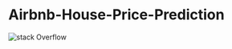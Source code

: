 # Airbnb-House-Price-Prediction


![stack Overflow](https://drive.google.com/file/d/1gF8M2P55AmOzd-8GxqBmA0nARzrnMb_6/view?usp=sharing.jpg)
